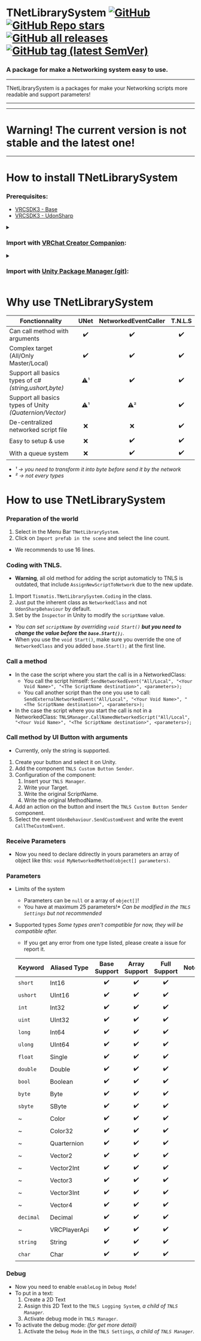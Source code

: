 <div>

# TNetLibrarySystem [![GitHub](https://img.shields.io/github/license/Matis-Projects/TNetLibrarySystem?color=blue&label=License&style=flat)](https://github.com/Matis-Projects/TNetLibrarySystem/blob/main/LICENSE) [![GitHub Repo stars](https://img.shields.io/github/stars/Matis-Projects/TNetLibrarySystem?style=flat&label=Stars)](https://github.com/Matis-Projects/TNetLibrarySystem/stargazers) [![GitHub all releases](https://img.shields.io/github/downloads/Matis-Projects/TNetLibrarySystem/total?color=blue&label=Downloads&style=flat)](https://github.com/Matis-Projects/TNetLibrarySystem/releases) [![GitHub tag (latest SemVer)](https://img.shields.io/github/v/tag/Matis-Projects/TNetLibrarySystem?color=blue&label=Release&sort=semver&style=flat)](https://github.com/Matis-Projects/TNetLibrarySystem/releases/latest)

</div>

### A package for make a Networking system easy to use. 

---

TNetLibrarySystem is a packages for make your Networking scripts more readable and support parameters!

---

---

# Warning! The current version is not stable and the latest one!

---

# How to install TNetLibrarySystem

### Prerequisites:

* [VRCSDK3 - Base](https://vrchat.com/home/download)
* [VRCSDK3 - UdonSharp](https://vrchat.com/home/download)

<details><summary>

### Import with [VRChat Creator Companion](https://vcc.docs.vrchat.com/vpm/packages#user-packages):</summary>

> 1. Download `fr.tismatis.tnetlibrarysystem.zip` from [here](https://github.com/Matis-Projects/TNetLibrarySystem/releases/latest)
> 2. Unpack the .zip somewhere
> 3. In VRChat Creator Companion, navigate to `Settings` > `User Packages` > `Add`
> 4. Navigate to the unpacked folder, `fr.tismatis.tnetlibrarysystem` and click `Select Folder`
> 5. `TNetLibrarySystem` should now be visible under `Local User Packages` in the project view in VRChat Creator Companion
> 6. Click `Add`

</details><details><summary>

### Import with [Unity Package Manager (git)](https://docs.unity3d.com/2019.4/Documentation/Manual/upm-ui-giturl.html):</summary>

> 1. In the Unity toolbar, select `Window` > `Package Manager` > `[+]` > `Add package from git URL...` 
> 2. Paste the following link: `https://github.com/Matis-Projects/TNetLibrarySystem.git`

</details>


# Why use TNetLibrarySystem

|Fonctionnality|UNet|NetworkedEventCaller|T.N.L.S
|--------------|-------|-|-|
|Can call method with arguments|<center>✔️</center>|<center>✔️</center>|<center>✔️</center>
|Complex target (All/Only Master/Local)|<center>✔️</center>|<center>✔️</center>|<center>✔️</center>
|Support all basics types of c# *(string,ushort,byte)*|<center>⚠️¹</center>|<center>✔️</center>|<center>✔️</center>
|Support all basics types of Unity *(Quaternion/Vector)*|<center>⚠️¹</center>|<center>⚠️²</center>|<center>✔️</center>
|De-centralized networked script file|<center>❌</center>|<center>❌</center>|<center>✔️</center>
|Easy to setup & use|<center>❌</center>|<center>✔️</center>|<center>✔️</center>
|With a queue system|<center>❌</center>|<center>✔️</center>|<center>✔️</center>

* *¹ → you need to transform it into byte before send it by the network*
* *² → not every types*

# How to use TNetLibrarySystem

### Preparation of the world

1. Select in the Menu Bar `TNetLibrarySystem`.
2. Click on `Import prefab in the scene` and select the line count.
* We recommends to use 16 lines.

### Coding with TNLS.

*   **Warning**, all old method for adding the script automaticly to TNLS is outdated, that include `AssignNewScriptToNetwork` due to the new update.
1. Import `Tismatis.TNetLibrarySystem.Coding` in the class.
2. Just put the inherent class as `NetworkedClass` and not `UdonSharpBehaviour` by default.
3. Set by the `Inspector` in Unity to modify the `scriptName` value.
* *You can set `scriptName` by overriding `void Start()` **but you need to change the value before the `base.Start();`**.*
* When you use the `void Start()`, make sure you override the one of `NetworkedClass` and you added `base.Start();` at the first line.

### Call a method

*   In the case the script where you start the call is in a NetworkedClass:
    * You call the script himself: `SendNetworkedEvent("All/Local", "<Your Void Name>", "<The ScriptName destination>", <parameters>);`
    * You call another script than the one you use to call: `SendExternalNetworkedEvent("All/Local", "<Your Void Name>", "<The ScriptName destination>", <parameters>);`
*   In the case the script where you start the call is not in a NetworkedClass: `TNLSManager.CallNamedNetworkedScript("All/Local", "<Your Void Name>", "<The ScriptName destination>", <parameters>);`

### Call method by UI Button with arguments

* Currently, only the string is supported.
1. Create your button and select it on Unity.
2. Add the component `TNLS Custom Button Sender`.
3. Configuration of the component: 
    1. Insert your `TNLS Manager`.
    2. Write your Target.
    3. Write the original ScriptName.
    4. Write the original MethodName.
4. Add an action on the button and insert the `TNLS Custom Button Sender` component.
5. Select the event `UdonBehaviour.SendCustomEvent` and write the event `CallTheCustomEvent`.

### Receive Parameters

* Now you need to declare ddirectly in yours parameters an array of object like this: `void MyNetworkedMethod(object[] parameters)`.

### Parameters

*   Limits of the system
    * Parameters can be `null` or a array of `object[]`!
    * You have at maximum 25 parameters!* *Can be modified in the `TNLS Settings` but not recommended*
*   Supported types
    *Some types aren't compatible for now, they will be compatible after.*
    - If you get any error from one type listed, please create a issue for report it.

    |Keyword|Aliased Type|Base Support|Array Support|Full Support|Note|
    |---------------|---------------|-|-|-|-|
    |`short`        |Int16          |<center>✔️</center>|<center>✔️</center>|<center>✔️</center>|
    |`ushort`       |UInt16         |<center>✔️</center>|<center>✔️</center>|<center>✔️</center>|
    |`int`          |Int32          |<center>✔️</center>|<center>✔️</center>|<center>✔️</center>|
    |`uint`         |UInt32         |<center>✔️</center>|<center>✔️</center>|<center>✔️</center>|
    |`long`         |Int64          |<center>✔️</center>|<center>✔️</center>|<center>✔️</center>|
    |`ulong`        |UInt64         |<center>✔️</center>|<center>✔️</center>|<center>✔️</center>|
    |`float`        |Single         |<center>✔️</center>|<center>✔️</center>|<center>✔️</center>|
    |`double`       |Double         |<center>✔️</center>|<center>✔️</center>|<center>✔️</center>|
    |`bool`         |Boolean        |<center>✔️</center>|<center>✔️</center>|<center>✔️</center>|
    |`byte`         |Byte           |<center>✔️</center>|<center>✔️</center>|<center>✔️</center>|
    |`sbyte`        |SByte          |<center>✔️</center>|<center>✔️</center>|<center>✔️</center>|
    |~              |Color          |<center>✔️</center>|<center>✔️</center>|<center>✔️</center>|
    |~              |Color32        |<center>✔️</center>|<center>✔️</center>|<center>✔️</center>|
    |~              |Quarternion    |<center>✔️</center>|<center>✔️</center>|<center>✔️</center>|
    |~              |Vector2        |<center>✔️</center>|<center>✔️</center>|<center>✔️</center>|
    |~              |Vector2Int     |<center>✔️</center>|<center>✔️</center>|<center>✔️</center>|
    |~              |Vector3        |<center>✔️</center>|<center>✔️</center>|<center>✔️</center>|
    |~              |Vector3Int     |<center>✔️</center>|<center>✔️</center>|<center>✔️</center>|
    |~              |Vector4        |<center>✔️</center>|<center>✔️</center>|<center>✔️</center>|
    |`decimal`      |Decimal        |<center>✔️</center>|<center>✔️</center>|<center>✔️</center>|
    |~              |VRCPlayerApi   |<center>✔️</center>|<center>✔️</center>|<center>✔️</center>|
    |`string`       |String         |<center>✔️</center>|<center>✔️</center>|<center>✔️</center>|
    |`char`         |Char           |<center>✔️</center>|<center>✔️</center>|<center>✔️</center>|

### Debug

* Now you need to enable `enableLog` in `Debug Mode`!
* To put in a text:
    1. Create a 2D Text
    2. Assign this 2D Text to the `TNLS Logging System`*, a child of `TNLS Manager`.*
    3. Activate debug mode in `TNLS Manager`.
* To activate the debug mode: *(for get more detail)*
    1. Activate the `Debug Mode` in the `TNLS Settings`*, a child of `TNLS Manager`.*
